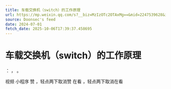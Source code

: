 ```yaml
---
title: 车载交换机（switch）的工作原理
url: https://mp.weixin.qq.com/s?__biz=MzIzOTc2OTAxMg==&mid=2247539628&idx=2&sn=03545d57dfc92b2b545572421ef6539b
source: Doonsec's feed
date: 2024-07-01
fetch_date: 2025-10-06T17:39:37.458695
---
```


# 车载交换机（switch）的工作原理

：
，
。

视频
小程序
赞
，轻点两下取消赞
在看
，轻点两下取消在看